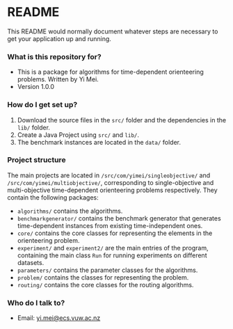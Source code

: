 # README #

This README would normally document whatever steps are necessary to get your application up and running.

### What is this repository for? ###

* This is a package for algorithms for time-dependent orienteering problems. Written by Yi Mei.
* Version 1.0.0

### How do I get set up? ###

1. Download the source files in the `src/` folder and the dependencies in the `lib/` folder.
2. Create a Java Project using `src/` and `lib/`.
3. The benchmark instances are located in the `data/` folder.

### Project structure ###

The main projects are located in `/src/com/yimei/singleobjective/` and `/src/com/yimei/multiobjective/`, corresponding to single-objective and multi-objective time-dependent orienteering problems respectively. They contain the following packages:

* `algorithms/` contains the algorithms.
* `benchmarkgenerator/` contains the benchmark generator that generates time-dependent instances from existing time-independent ones.
* `core/` contains the core classes for representing the elements in the orienteering problem.
* `experiment/` and `experiment2/` are the main entries of the program, containing the main class `Run` for running experiments on different datasets.
* `parameters/` contains the parameter classes for the algorithms.
* `problem/` contains the classes for representing the problem.
* `routing/` contains the core classes for the routing algorithms.

### Who do I talk to? ###

* Email: yi.mei@ecs.vuw.ac.nz
